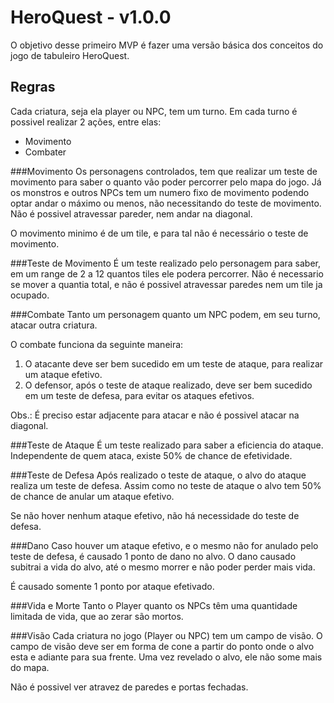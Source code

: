 # HeroQuest - v1.0.0

O objetivo desse primeiro  MVP é fazer uma versão básica dos conceitos do jogo de tabuleiro HeroQuest.

## Regras
Cada criatura, seja ela player ou NPC, tem um turno. Em cada turno é possivel realizar 2 ações, entre elas:

* Movimento
* Combater

###Movimento
Os personagens controlados, tem que realizar um teste de movimento para saber o quanto vão poder percorrer pelo mapa do jogo. Já os monstros e outros NPCs tem um numero fixo de movimento podendo optar andar o máximo ou menos, não necessitando do teste de movimento. Não é possivel atravessar pareder, nem andar na diagonal.

O movimento minimo é de um tile, e para tal não é necessário o teste de movimento.

###Teste de Movimento
É um teste realizado pelo personagem para saber, em um range de 2 a 12 quantos tiles ele podera percorrer. Não é necessario se mover a quantia total, e não é possivel atravessar paredes nem um tile ja ocupado. 

###Combate
Tanto um personagem quanto um NPC podem, em seu turno, atacar outra criatura.

O combate funciona da seguinte maneira:

1. O atacante deve ser bem sucedido em um teste de ataque, para realizar um ataque efetivo. 
2. O defensor, após o teste de ataque realizado, deve ser bem sucedido em um teste de defesa, para evitar os ataques efetivos.

Obs.: É preciso estar adjacente para atacar e não é possivel atacar na diagonal.

###Teste de Ataque
É um teste realizado para saber a eficiencia do ataque. Independente de quem ataca, existe 50% de chance de efetividade.

###Teste de Defesa
Após realizado o teste de ataque, o alvo do ataque realiza um teste de defesa. Assim como no teste de ataque o alvo tem 50% de chance de anular um ataque efetivo.

Se não hover nenhum ataque efetivo, não há necessidade do teste de defesa.

###Dano
Caso houver um ataque efetivo, e o mesmo não for anulado pelo teste de defesa, é causado 1 ponto de dano no alvo. O dano causado subitrai a vida do alvo, até o mesmo morrer e não poder perder mais vida.

É causado somente 1 ponto por ataque efetivado.

###Vida e Morte
Tanto o Player quanto os NPCs têm uma quantidade limitada de vida, que ao zerar são mortos.

###Visão
Cada criatura no jogo (Player ou NPC) tem um campo de visão. O campo de visão deve ser em forma de cone a partir do ponto onde o alvo esta e adiante para sua frente. Uma vez revelado o alvo, ele não some mais do mapa.

Não é possivel ver atravez de paredes e portas fechadas.